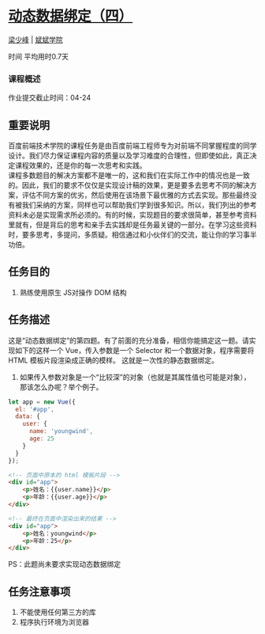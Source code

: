 # [动态数据绑定（四）](http://ife.baidu.com/course/detail/id/22)

[梁少峰](http://ife.baidu.com/mentor/detail/id/26) | [斌斌学院](http://ife.baidu.com/college/detail/id/10)

时间  平均用时0.7天

### 课程概述

作业提交截止时间：04-24

## 重要说明

百度前端技术学院的课程任务是由百度前端工程师专为对前端不同掌握程度的同学设计。我们尽力保证课程内容的质量以及学习难度的合理性，但即使如此，真正决定课程效果的，还是你的每一次思考和实践。<br />
课程多数题目的解决方案都不是唯一的，这和我们在实际工作中的情况也是一致的。因此，我们的要求不仅仅是实现设计稿的效果，更是要多去思考不同的解决方案，评估不同方案的优劣，然后使用在该场景下最优雅的方式去实现。那些最终没有被我们采纳的方案，同样也可以帮助我们学到很多知识。所以，我们列出的参考资料未必是实现需求所必须的。有的时候，实现题目的要求很简单，甚至参考资料里就有，但是背后的思考和亲手去实践却是任务最关键的一部分。在学习这些资料时，要多思考，多提问，多质疑。相信通过和小伙伴们的交流，能让你的学习事半功倍。

## 任务目的

1. 熟练使用原生 JS对操作 DOM 结构

## 任务描述

这是“动态数据绑定”的第四题。有了前面的充分准备，相信你能搞定这一题。请实现如下的这样一个 Vue，传入参数是一个 Selector 和一个数据对象，程序需要将 HTML 模板片段渲染成正确的模样。 这就是一次性的静态数据绑定。<br />

1. 如果传入参数对象是一个“比较深”的对象（也就是其属性值也可能是对象），那该怎么办呢？举个例子。

```javascript
let app = new Vue({
  el: '#app',
  data: {
    user: {
      name: 'youngwind',
      age: 25
    }
  }
});
```

```html
<!-- 页面中原本的 html 模板片段 -->
<div id="app">
    <p>姓名：{{user.name}}</p>
    <p>年龄：{{user.age}}</p>
</div>
```

```html
<!-- 最终在页面中渲染出来的结果 -->
<div id="app">
    <p>姓名：youngwind</p>
    <p>年龄：25</p>
</div>
```

PS：此题尚未要求实现动态数据绑定<br />

## 任务注意事项

1. 不能使用任何第三方的库
2. 程序执行环境为浏览器